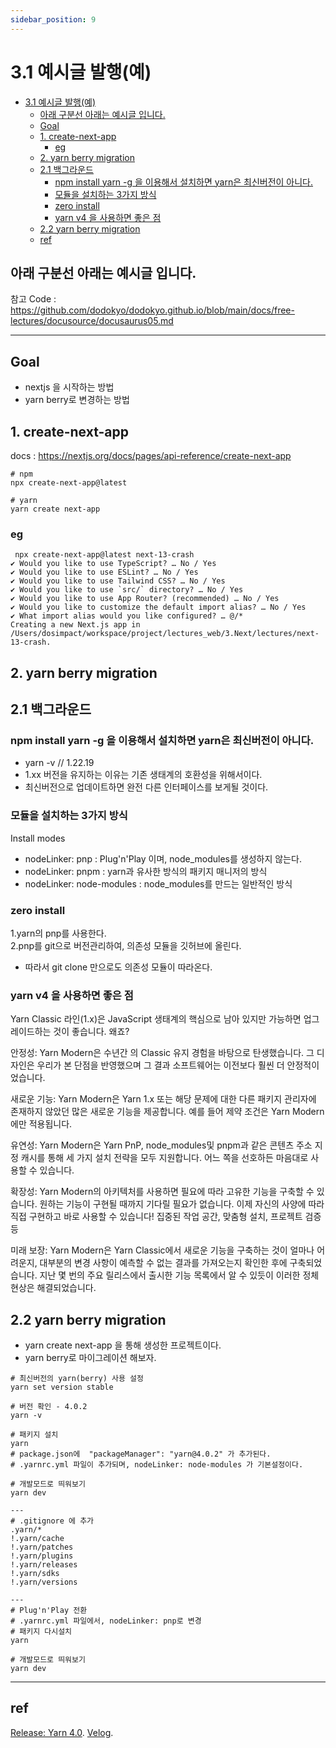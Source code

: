 ```yaml
---
sidebar_position: 9
---
```


# 3.1 예시글 발행(예)

- [3.1 예시글 발행(예)](#31-예시글-발행예)
  - [아래 구분선 아래는 예시글 입니다.](#아래-구분선-아래는-예시글-입니다)
  - [Goal](#goal)
  - [1. create-next-app](#1-create-next-app)
    - [eg](#eg)
  - [2. yarn berry migration](#2-yarn-berry-migration)
  - [2.1 백그라운드](#21-백그라운드)
    - [npm install yarn -g 을 이용해서 설치하면 yarn은 최신버전이 아니다.](#npm-install-yarn--g-을-이용해서-설치하면-yarn은-최신버전이-아니다)
    - [모듈을 설치하는 3가지 방식](#모듈을-설치하는-3가지-방식)
    - [zero install](#zero-install)
    - [yarn v4 을 사용하면 좋은 점](#yarn-v4-을-사용하면-좋은-점)
  - [2.2 yarn berry migration](#22-yarn-berry-migration)
  - [ref](#ref)

## 아래 구분선 아래는 예시글 입니다.

참고 Code : https://github.com/dodokyo/dodokyo.github.io/blob/main/docs/free-lectures/docusource/docusaurus05.md

---

## Goal

- nextjs 을 시작하는 방법
- yarn berry로 변경하는 방법

## 1. create-next-app

docs : https://nextjs.org/docs/pages/api-reference/create-next-app

```
# npm
npx create-next-app@latest

# yarn
yarn create next-app
```

### eg

```
 npx create-next-app@latest next-13-crash
✔ Would you like to use TypeScript? … No / Yes
✔ Would you like to use ESLint? … No / Yes
✔ Would you like to use Tailwind CSS? … No / Yes
✔ Would you like to use `src/` directory? … No / Yes
✔ Would you like to use App Router? (recommended) … No / Yes
✔ Would you like to customize the default import alias? … No / Yes
✔ What import alias would you like configured? … @/*
Creating a new Next.js app in /Users/dosimpact/workspace/project/lectures_web/3.Next/lectures/next-13-crash.
```

## 2. yarn berry migration

## 2.1 백그라운드

### npm install yarn -g 을 이용해서 설치하면 yarn은 최신버전이 아니다.

- yarn -v // 1.22.19
- 1.xx 버전을 유지하는 이유는 기존 생태계의 호환성을 위해서이다.
- 최신버전으로 업데이트하면 완전 다른 인터페이스를 보게될 것이다.

### 모듈을 설치하는 3가지 방식

Install modes

- nodeLinker: pnp : Plug'n'Play 이며, node_modules를 생성하지 않는다.
- nodeLinker: pnpm : yarn과 유사한 방식의 패키지 매니저의 방식
- nodeLinker: node-modules : node_modules를 만드는 일반적인 방식

### zero install

1.yarn의 pnp를 사용한다.  
2.pnp를 git으로 버전관리하여, 의존성 모듈을 깃허브에 올린다.

- 따라서 git clone 만으로도 의존성 모듈이 따라온다.

### yarn v4 을 사용하면 좋은 점

Yarn Classic 라인(1.x)은 JavaScript 생태계의 핵심으로 남아 있지만 가능하면 업그레이드하는 것이 좋습니다. 왜죠?

안정성: Yarn Modern은 수년간 의 Classic 유지 경험을 바탕으로 탄생했습니다. 그 디자인은 우리가 본 단점을 반영했으며 그 결과 소프트웨어는 이전보다 훨씬 더 안정적이었습니다.

새로운 기능: Yarn Modern은 Yarn 1.x 또는 해당 문제에 대한 다른 패키지 관리자에 존재하지 않았던 많은 새로운 기능을 제공합니다. 예를 들어 제약 조건은 Yarn Modern에만 적용됩니다.

유연성: Yarn Modern은 Yarn PnP, node_modules및 pnpm과 같은 콘텐츠 주소 지정 캐시를 통해 세 가지 설치 전략을 모두 지원합니다. 어느 쪽을 선호하든 마음대로 사용할 수 있습니다.

확장성: Yarn Modern의 아키텍처를 사용하면 필요에 따라 고유한 기능을 구축할 수 있습니다. 원하는 기능이 구현될 때까지 기다릴 필요가 없습니다. 이제 자신의 사양에 따라 직접 구현하고 바로 사용할 수 있습니다! 집중된 작업 공간, 맞춤형 설치, 프로젝트 검증 등

미래 보장: Yarn Modern은 Yarn Classic에서 새로운 기능을 구축하는 것이 얼마나 어려운지, 대부분의 변경 사항이 예측할 수 없는 결과를 가져오는지 확인한 후에 구축되었습니다. 지난 몇 번의 주요 릴리스에서 출시한 기능 목록에서 알 수 있듯이 이러한 정체 현상은 해결되었습니다.

## 2.2 yarn berry migration

- yarn create next-app 을 통해 생성한 프로젝트이다.
- yarn berry로 마이그레이션 해보자.

```
# 최신버전의 yarn(berry) 사용 설정
yarn set version stable

# 버전 확인 - 4.0.2
yarn -v

# 패키지 설치
yarn
# package.json에  "packageManager": "yarn@4.0.2" 가 추가된다.
# .yarnrc.yml 파일이 추가되며, nodeLinker: node-modules 가 기본설정이다.

# 개발모드로 띄워보기
yarn dev

---
# .gitignore 에 추가
.yarn/*
!.yarn/cache
!.yarn/patches
!.yarn/plugins
!.yarn/releases
!.yarn/sdks
!.yarn/versions

---
# Plug'n'Play 전환
# .yarnrc.yml 파일에서, nodeLinker: pnp로 변경
# 패키지 다시설치
yarn

# 개발모드로 띄워보기
yarn dev
```

---

## ref

[Release: Yarn 4.0](https://yarnpkg.com/blog/release/4.0).
[Velog](https://velog.io/@creco/next.js-%EC%8B%9C%EC%9E%91%ED%95%98%EA%B8%B0).
